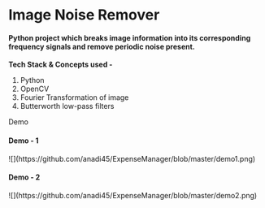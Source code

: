 <h1>Image Noise Remover</h1>
<h4>Python project which breaks image information into its corresponding frequency signals and remove periodic noise present.</h4>


<strong>Tech Stack & Concepts used - </strong>
1) Python
2) OpenCV
3) Fourier Transformation of image
4) Butterworth low-pass filters

<p>Demo</p>

<h4>Demo - 1</h4>
![](https://github.com/anadi45/ExpenseManager/blob/master/demo1.png)

<h4>Demo - 2</h4>
![](https://github.com/anadi45/ExpenseManager/blob/master/demo2.png)